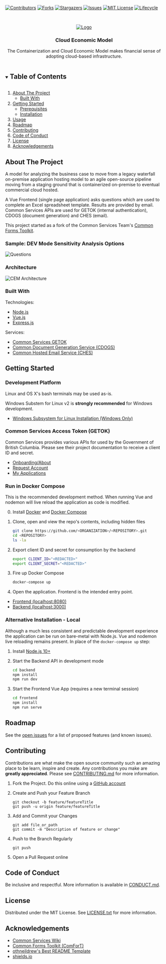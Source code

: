 <!-- PROJECT SHIELDS -->

[![Contributors](https://img.shields.io/github/contributors/ActionAnalytics/containerization-and-cloud-economic-model.svg?style=for-the-badge)](/../../graphs/contributors)
[![Forks](https://img.shields.io/github/forks/ActionAnalytics/containerization-and-cloud-economic-model.svg?style=for-the-badge)](/../../network/members)
[![Stargazers](https://img.shields.io/github/stars/ActionAnalytics/containerization-and-cloud-economic-model.svg?style=for-the-badge)](/../../stargazers)
[![Issues](https://img.shields.io/github/issues/ActionAnalytics/containerization-and-cloud-economic-model.svg?style=for-the-badge)](/../../issues)
[![MIT License](https://img.shields.io/github/license/ActionAnalytics/containerization-and-cloud-economic-model.svg?style=for-the-badge)](/LICENSE.txt)
[![Lifecycle](https://img.shields.io/badge/Lifecycle-Stable-97ca00?style=for-the-badge)](https://github.com/bcgov/repomountie/blob/master/doc/lifecycle-badges.md)


<!-- PROJECT LOGO -->

<br />
<p align="center">
  <a href="https://gov.bc.ca">
    <img src="frontend/src/assets/images/bc_logo.svg" alt="Logo">
  </a>

  <h3 align="center">Cloud Economic Model</h3>

  <p align="center">
    The Containerization and Cloud Economic Model makes financial sense of adopting cloud-based infrastructure.
  </p>
</p>


<!-- TABLE OF CONTENTS -->

<details open="open">
  <summary><h2 style="display: inline-block">Table of Contents</h2></summary>
  <ol>
    <li>
      <a href="#about-the-project">About The Project</a>
      <ul>
        <li><a href="#built-with">Built With</a></li>
      </ul>
    </li>
    <li>
      <a href="#getting-started">Getting Started</a>
      <ul>
        <li><a href="#prerequisites">Prerequisites</a></li>
        <li><a href="#installation">Installation</a></li>
      </ul>
    </li>
    <li><a href="#usage">Usage</a></li>
    <li><a href="#roadmap">Roadmap</a></li>
    <li><a href="#contributing">Contributing</a></li>
    <li><a href="#code-of-conduct">Code of Conduct</a></li>
    <li><a href="#license">License</a></li>
    <li><a href="#acknowledgements">Acknowledgements</a></li>
  </ol>
</details>


## About The Project

A model for analyzing the business case to move from a legacy waterfall on-premise application hosting model to an agile open-source pipeline moving from a staging ground that is containerized on-premise to eventual commercial cloud hosted.

A Vue Frontend (single page application) asks questions which are used to complete an Excel spreadsheet template. Results are provided by email. Common Services APIs are used for GETOK (internal authentication), CDOGS (document generation) and CHES (email).

This project started as a fork of the Common Services Team's [Common Forms Toolkit](https://github.com/bcgov/common-forms-toolkit).


### Sample: DEV Mode Sensitivity Analysis Options

![Questions](.images/questions.png)


### Architecture

![CEM Architecture](.images/overview.png)


### Built With

Technologies:

- [Node.js](https://nodejs.org/)
- [Vue.js](https://vuejs.org/)
- [Express.js](https://expressjs.com/)

Services:

- [Common Services GETOK](https://getok.nrs.gov.bc.ca)
- [Common Document Generation Service (CDOGS)](https://bcgov.github.io/common-document-generation-service)
- [Common Hosted Email Service (CHES)](https://bcgov.github.io/common-hosted-email-service)


## Getting Started

### Development Platform

Linux and OS X's bash terminals may be used as-is.

Windows Substem for Linux v2 is **strongly recommended** for Windows development.

- [Windows Subsystem for Linux Installation (Windows Only)](https://docs.microsoft.com/en-us/windows/wsl/install-win10)


### Common Services Access Token (GETOK)

Common Services provides various APIs for used by the Government of British Columbia. Please see their project documentation to receive a client ID and secret.

- [Onboarding/About](https://getok.nrs.gov.bc.ca/app/about)
- [Request Account](https://getok.nrs.gov.bc.ca/app/requestAccount)
- [My Applications](https://getok.nrs.gov.bc.ca/app/myApps)


### Run in Docker Compose

This is the recommended development method. When running Vue and nodemon will live reload the application as code is modified.

0. Install [Docker](https://docs.docker.com/get-docker) and [Docker Compose](https://docs.docker.com/compose/install)

1. Clone, open and view the repo's contents, including hidden files

   ```sh
   git clone https://github.com/<ORGANIZATION>/<REPOSITORY>.git
   cd <REPOSITORY>
   ls -la
   ```

2. Export client ID and secret for consumption by the backend

   ```sh
   export CLIENT_ID="<REDACTED>"
   export CLIENT_SECRET="<REDACTED>"
   ```

3. Fire up Docker Compose

   ```sh
   docker-compose up
   ```

4. Open the application. Frontend is the intended entry point.

- [Frontend (localhost:8080)](http://localhost:8080)
- [Backend (localhost:3000)](http://localhost:3000)


### Alternative Installation - Local

Although a much less consistent and predictable development experience the application can be run on bare-metal with Node.js. Vue and nodemon live reloading remains present. In place of the `docker-compose up` step:

1. Install [Node.js 10+](https://nodejs.org/en/download/)

2. Start the Backend API in development mode

   ```sh
   cd backend
   npm install
   npm run dev
   ```

3. Start the Frontend Vue App (requires a new terminal session)

   ```sh
   cd frontend
   npm install
   npm run serve
   ```


## Roadmap

See the [open issues](/../../issues) for a list of proposed features (and known issues).


## Contributing

Contributions are what make the open source community such an amazing place to be learn, inspire and create. Any contributions you make are **greatly appreciated**. Please see [CONTRIBUTING.md](CONTRIBUTING.md) for more information.

1. Fork the Project. Do this online using a [GitHub account](https://github.com/join)
2. Create and Push your Feature Branch

   ```
   git checkout -b feature/featureTitle
   git push -u origin feature/featureTitle
   ```

3. Add and Commit your Changes

   ```
   git add file_or_path
   git commit -m "Description of feature or change"
   ```

4. Push to the Branch Regularly

   ```
   git push
   ```

5. Open a Pull Request online


## Code of Conduct

Be inclusive and respectful. More information is available in [CONDUCT.md](CONDUCT.md).


## License

Distributed under the MIT License. See [LICENSE.txt](LICENSE.txt) for more information.


## Acknowledgements

- [Common Services Wiki](https://github.com/bcgov/nr-get-token/wiki)
- [Common Forms Toolkit (ComForT)](https://github.com/bcgov/common-forms-toolkit)
- [othneildrew's Best README Template](https://github.com/othneildrew/Best-README-Template)
- [shields.io](https://shields.io)
